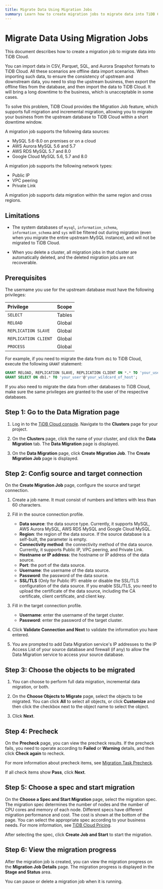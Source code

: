 ```yaml
---
title: Migrate Data Using Migration Jobs
summary: Learn how to create migration jobs to migrate data into TiDB Cloud.
---
```


# Migrate Data Using Migration Jobs

This document describes how to create a migration job to migrate data into TiDB Cloud.

You can import data in CSV, Parquet, SQL, and Aurora Snapshot formats to TiDB Cloud. All these scenarios are offline data import scenarios. When importing such data, to ensure the consistency of upstream and downstream data, you need to stop the upstream business, then export the offline files from the database, and then import the data to TiDB Cloud. It will bring a long downtime to the business, which is unacceptable in some cases.

To solve this problem, TiDB Cloud provides the Migration Job feature, which supports full migration and incremental migration, allowing you to migrate your business from the upstream database to TiDB Cloud within a short downtime window.

A migration job supports the following data sources:

- MySQL 5.6-8.0 on premises or on a cloud
- AWS Aurora MySQL 5.6 and 5.7
- AWS RDS MySQL 5.7 and 8.0
- Google Cloud MySQL 5.6, 5.7 and 8.0

A migration job supports the following network types:

- Public IP
- VPC peering
- Private Link

A migration job supports data migration within the same region and cross regions.

## Limitations

- The system databases of `mysql`, `information_schema`, `information_schema` and `sys` will be filtered out during migration (even when you migrate the entire upstream MySQL instance), and will not be migrated to TiDB Cloud.

- When you delete a cluster, all migration jobs in that cluster are automatically deleted, and the deleted migration jobs are not recoverable.

## Prerequisites

The username you use for the upstream database must have the following privileges:

| Privilege | Scope |
|:----|:----|
| `SELECT` | Tables |
| `RELOAD` | Global |
| `REPLICATION SLAVE` | Global |
| `REPLICATION CLIENT` | Global |
| `PROCESS` | Global |

For example, if you need to migrate the data from `db1` to TiDB Cloud, execute the following `GRANT` statement:

```sql
GRANT RELOAD, REPLICATION SLAVE, REPLICATION CLIENT ON *.* TO 'your_user'@'your_wildcard_of_host'
GRANT SELECT ON db1.* TO 'your_user'@'your_wildcard_of_host';
```

If you also need to migrate the data from other databases to TiDB Cloud, make sure the same privileges are granted to the user of the respective databases.

## Step 1: Go to the **Data Migration** page

1. Log in to the [TiDB Cloud console](https://tidbcloud.com/console/clusters). Navigate to the **Clusters** page for your project.

2. On the **Clusters** page, click the name of your cluster, and click the **Data Migration** tab. The **Data Migration** page is displayed.

3. On the **Data Migration** page, click **Create Migration Job**. The **Create Migration Job** page is displayed.

## Step 2: Config source and target connection

On the **Create Migration Job** page, configure the source and target connection.

1. Create a job name. It must consist of numbers and letters with less than 60 characters.

2. Fill in the source connection profile.

   - **Data source**: the data source type. Currently, it supports MySQL, AWS Aurora MySQL, AWS RDS MySQL and Google Cloud MySQL.
   - **Region**: the region of the data source. If the source database is a self-built, the parameter is empty.
   - **Connectivity method**: the connectivity method of the data source. Currently, it supports Public IP, VPC peering, and Private Link.
   - **Hostname or IP address**: the hostname or IP address of the data source.
   - **Port**: the port of the data source.
   - **Username**: the username of the data source.
   - **Password**: the password of the data source.
   - **SSL/TLS** (Only for Public IP): enable or disable the SSL/TLS configuration of the data source. If you enable SSL/TLS, you need to upload the certificate of the data source, including the CA certificate, client certificate, and client key.

3. Fill in the target connection profile.

   - **Username**: enter the username of the target cluster.
   - **Password**: enter the password of the target cluster.

4. Click **Validate Connection and Next** to validate the information you have entered.

5. You are prompted to add Data Migration service's IP addresses to the IP Access List of your source database and firewall (if any) to allow the Data Migration service to access your source database.

## Step 3: Choose the objects to be migrated

1. You can choose to perform full data migration, incremental data migration, or both.

2. On the **Choose Objects to Migrate** page, select the objects to be migrated. You can click **All** to select all objects, or click **Customize** and then click the checkbox next to the object name to select the object.

3. Click **Next**.

## Step 4: Precheck

On the **Precheck** page, you can view the precheck results. If the precheck fails, you need to operate according to **Failed** or **Warning** details, and then click **Check again** to recheck.

For more information about precheck items, see [Migration Task Precheck](https://docs.pingcap.com/tidb/stable/dm-precheck).

If all check items show **Pass**, click **Next**.

## Step 5: Choose a spec and start migration

On the **Choose a Spec and Start Migration** page, select the migration spec. The migration spec determines the number of nodes and the number of CPU cores and memory of each node. Different specs have different migration performance and cost. The cost is shown at the bottom of the page. You can select the appropriate spec according to your business needs. For more information, see [TiDB Cloud Pricing](https://www.pingcap.com/tidb-cloud-pricing-details/).

After selecting the spec, click **Create Job and Start** to start the migration.

## Step 6: View the migration progress

After the migration job is created, you can view the migration progress on the **Migration Job Details** page. The migration progress is displayed in the **Stage and Status** area.

You can pause or delete a migration job when it is running.
